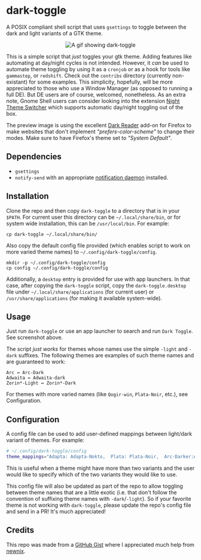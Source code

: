 # dark-toggle

A POSIX compliant shell script that uses `gsettings` to toggle between the dark and light variants of a GTK theme.

<p align="center"><img src="https://i.ibb.co/ng2s9kd/test.gif" alt="A gif showing dark-toggle"></p>

This is a simple script that _just_ toggles your gtk theme. Adding features like automating at day/night cycles is not intended. However, it _can_ be used to automate theme toggling by using it as a `cronjob` or as a hook for tools like `gammastep`, or `redshift`. Check out the `contribs` directory (currently non-existant) for some examples. This simplicity, hopefully, will be more appreciated to those who use a Window Manager (as opposed to running a full DE). But DE users are of course, welcomed, nonetheless. As an extra note, Gnome Shell users can consider looking into the extension [Night Theme Switcher](https://extensions.gnome.org/extension/2236/night-theme-switcher/) which supports automatic day/night toggling out of the box.

The preview image is using the excellent [Dark Reader]() add-on for Firefox to make websites that don't implement _"prefers-color-scheme"_ to change their modes. Make sure to have Firefox's theme set to _"System Default"_.

## Dependencies

+ `gsettings`
+ `notify-send` with an appropriate [notification daemon](https://wiki.archlinux.org/title/Desktop_notifications#Notification_servers) installed.

## Installation

Clone the repo and then copy `dark-toggle` to a directory that is in your `$PATH`. For current user this directory can be `~/.local/share/bin`, or for system wide installation, this can be `/usr/local/bin`. For example:

	cp dark-toggle ~/.local/share/bin/
	
Also copy the default config file provided (which enables script to work on more varied theme names) to `~/.config/dark-toggle/config`.

	mkdir -p ~/.config/dark-toggle/config
	cp config ~/.config/dark-toggle/config
	
Additionally, a `desktop` entry is provided for use with app launchers. In that case, after copying the `dark-toggle` script, copy the `dark-toggle.desktop` file under `~/.local/share/applications` (for current user) or `/usr/share/applications` (for making it available system-wide).

## Usage

Just run `dark-toggle` or use an app launcher to search and run `Dark Toggle`. See screenshot above.

The script _just works_ for themes whose names use the simple `-light` and `-dark` suffixes. The following themes are examples of such theme names and are guaranteed to work:

	Arc ↔ Arc-Dark
	Adwaita ↔ Adwaita-dark
	Zorin*-Light ↔ Zorin*-Dark
	
For themes with more varied names (like `Qogir-win`, `Plata-Noir`, etc.), see Configuration.

## Configuration

A config file can be used to add user-defined mappings between light/dark variant of themes. For example:

```sh
# ~/.config/dark-toggle/config
theme_mappings="Adapta: Adapta-Nokto,  Plata: Plata-Noir,  Arc-Darker:Arc-Dark"
```

This is useful when a theme might have more than two variants and the user would like to specify which of the two variants they would like to use.

This config file will also be updated as part of the repo to allow toggling between theme names that are a little exotic (i.e. that don't follow the convention of suffixing theme names with `-dark`/`-light`). So if your favorite theme is not working with `dark-toggle`, please update the repo's config file and send in a PR! It's much appreciated!

## Credits

This repo was made from a [GitHub Gist](https://gist.github.com/rifazn/584a94d6f79e13b320180e7c9ec81eea) where I appreciated much help from [newnix](https://gist.github.com/newnix).

